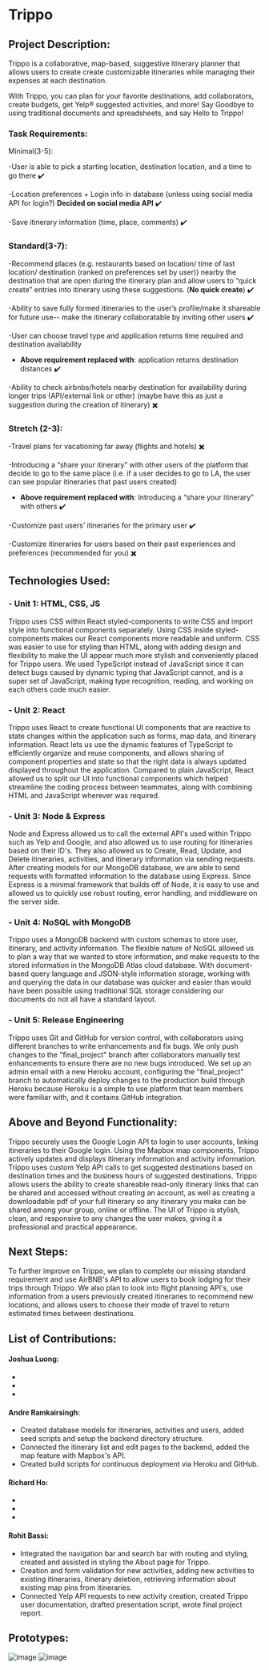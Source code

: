 # Trippo
## Project Description:

Trippo is a collaborative, map-based, suggestive itinerary planner that allows users to create create customizable itineraries while managing their expenses at each destination.

With Trippo, you can plan for your favorite destinations, add collaborators, create budgets, get Yelp® suggested activities, and more!
Say Goodbye to using traditional documents and spreadsheets, and say Hello to Trippo!

### Task Requirements:
Minimal(3-5):

-User is able to pick a starting location, destination location, and a time to go there :heavy_check_mark:

-Location preferences + Login info in database (unless using social media API for login?)
**Decided on social media API**
:heavy_check_mark:

-Save itinerary information (time, place, comments) :heavy_check_mark:


### Standard(3-7):

-Recommend places (e.g. restaurants based on location/ time of last location/ destination (ranked on preferences set by user)) nearby the destination that are open during the itinerary plan and allow users to “quick create” entries into itinerary using these suggestions. 
(**No quick create**) :heavy_check_mark:


-Ability to save fully formed itineraries to the user’s profile/make it shareable for future use-- make the itinerary collaboratable by inviting other users :heavy_check_mark: 

-User can choose travel type and application returns time required and destination availability 

- **Above requirement replaced with**: application returns destination distances
:heavy_check_mark:

-Ability to check airbnbs/hotels nearby destination for availability during longer trips (API/external link or other) (maybe have this as just a suggestion during the creation of itinerary) 
:heavy_multiplication_x:

### Stretch (2-3):

-Travel plans for vacationing far away (flights and hotels) :heavy_multiplication_x:


-Introducing a “share your itinerary” with other users of the platform that decide to go to the same place (i.e. if a user decides to go to LA, the user can see popular itineraries that past users created)

- **Above requirement replaced with**: Introducing a “share your itinerary” with others
:heavy_check_mark:



-Customize past users’ itineraries for the primary user
:heavy_check_mark:


-Customize itineraries for users based on their past experiences and preferences (recommended for you) :heavy_multiplication_x:




## Technologies Used: 

### - Unit 1: HTML, CSS, JS

Trippo uses CSS within React styled-components to write CSS and import style into functional components separately. Using CSS inside styled-components makes our React components more readable and uniform. CSS was easier to use for styling than HTML, along with adding design and flexibility to make the UI appear much more stylish and conveniently placed for Trippo users. We used TypeScript instead of JavaScript since it can detect bugs caused by dynamic typing that JavaScript cannot, and is a super set of JavaScript, making type recognition, reading, and working on each others code much easier.

### - Unit 2: React

Trippo uses React to create functional UI components that are reactive to state changes within the application such as forms, map data, and itinerary information. React lets us use the dynamic features of TypeScript to efficiently organize and reuse components, and allows sharing of component properties and state so that the right data is always updated displayed throughout the application. Compared to plain JavaScript, React allowed us to split our UI into functional components which helped streamline the coding process between teammates, along with combining HTML and JavaScript wherever was required.

### - Unit 3: Node & Express

Node and Express allowed us to call the external API's used within Trippo such as Yelp and Google, and also allowed us to use routing for itineraries based on their ID's. They also allowed us to Create, Read, Update, and Delete itineraries, activities, and itinerary information via sending requests. After creating models for our MongoDB database, we are able to send requests with formatted information to the database using Express. Since Express is a minimal framework that builds off of Node, it is easy to use and allowed us to quickly use robust routing, error handling, and middleware on the server side.

### - Unit 4: NoSQL with MongoDB

Trippo uses a MongoDB backend with custom schemas to store user, itinerary, and activity information. The flexible nature of NoSQL allowed us to plan a way that we wanted to store information, and make requests to the stored information in the MongoDB Atlas cloud database. With document-based query language and JSON-style information storage, working with and querying the data in our database was quicker and easier than would have been possible using traditional SQL storage considering our documents do not all have a standard layout.

### - Unit 5: Release Engineering

Trippo uses Git and GitHub for version control, with collaborators using different branches to write enhancements and fix bugs. We only push changes to the "final_project" branch after collaborators manually test enhancements to ensure there are no new bugs introduced. We set up an admin email with a new Heroku account, configuring the "final_project" branch to automatically deploy changes to the production build through Heroku because Heroku is a simple to use platform that team members were familiar with, and it contains GitHub integration. 


## Above and Beyond Functionality:

Trippo securely uses the Google Login API to login to user accounts, linking itineraries to their Google login. Using the Mapbox map components, Trippo actively updates and displays itinerary information and activity information. Trippo uses custom Yelp API calls to get suggested destinations based on destination times and the business hours of suggested destinations. Trippo allows users the ability to create shareable read-only itinerary links that can be shared and accessed without creating an account, as well as creating a downloadable pdf of your full itinerary so any itinerary you make can be shared among your group, online or offline. The UI of Trippo is stylish, clean, and responsive to any changes the user makes, giving it a professional and practical appearance.

## Next Steps:

To further improve on Trippo, we plan to complete our missing standard requirement and use AirBNB's API to allow users to book lodging for their trips through Trippo. We also plan to look into flight planning API's, use information from a users previously created itineraries to recommend new locations, and allows users to choose their mode of travel to return estimated times between destinations.

## List of Contributions:

#### Joshua Luong:

- 
- 
- 

#### Andre Ramkairsingh:

- Created database models for itineraries, activities and users, added seed scripts and setup the backend directory structure.
- Connected the itinerary list and edit pages to the backend, added the map feature with Mapbox's API.
- Created build scripts for continuous deployment via Heroku and GitHub.

#### Richard Ho:

- 
- 
- 

#### Rohit Bassi:

- Integrated the navigation bar and search bar with routing and styling, created and assisted in styling the About page for Trippo.
- Creation and form validation for new activities, adding new activities to existing itineraries, itinerary deletion, retrieving information about existing map pins from itineraries.
- Connected Yelp API requests to new activity creation, created Trippo user documentation, drafted presentation script, wrote final project report.


## Prototypes: 
![image](https://user-images.githubusercontent.com/45836234/119914722-b2ce1200-bf15-11eb-976d-943d2b00ca87.png)
![image](https://user-images.githubusercontent.com/45836234/119914746-c8433c00-bf15-11eb-9cfc-3f1f57b5c5a6.png)
